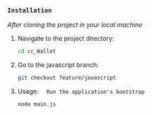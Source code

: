 ### ``Installation``
*After cloning the project in your local machine*

1. Navigate to the project directory:
   ```bash
   cd cc_Wallet
2. Go to the javascript branch:
    ```bash
    git checkout feature/javascript
3. Usage: 
``  Run the application's bootstrap``
    ```bash
   node main.js